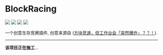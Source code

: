 # BlockRacing

![](https://img.shields.io/badge/Spigot%2FPaper%201.18.x-E34F26?logo=minecraft&logoColor=white)
![](https://img.shields.io/github/workflow/status/WindLeaf233/BlockRacing/Build%20CI)
![](https://img.shields.io/github/license/WindLeaf233/BlockRacing)
![](https://img.shields.io/badge/made%20with-%E2%9D%A4-important)

一个创意生存竞赛插件, 创意来源自 ([方块竞速，但工作台会「突然爆炸」？？！](https://www.bilibili.com/video/BV1rN4y1g77x)).

---

**该项目正在施工**...
